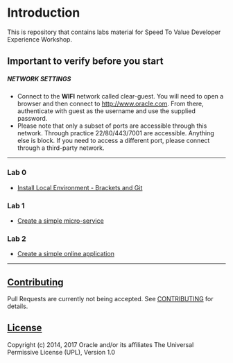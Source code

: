 # Introduction #

This is repository that contains labs material for Speed To Value Developer Experience Workshop.

## Important to verify before you start ##

##### NETWORK SETTINGS

+ Connect to the **WIFI** network called clear-guest. You will need to open a browser and then connect to http://www.oracle.com. From there, authenticate with guest as the username and use the supplied password.
+ Please note that only a subset of ports are accessible through this network. Through practice 22/80/443/7001 are accessible. Anything else is block. If you need to access a different port, please connect through a third-party network.

----
### Lab 0 ###
+ [Install Local Environment - Brackets and Git](Brackets.md)

### Lab 1 ###
+ [Create a simple micro-service](cloud-native-devops/README.md)

### Lab 2 ###
+ [Create a simple online application](stack/README.md)

---

## [Contributing](CONTRIBUTING.md)
Pull Requests are currently not being accepted. See [CONTRIBUTING](CONTRIBUTING.md) for details.

## [License](LICENSE.md)
Copyright (c) 2014, 2017 Oracle and/or its affiliates
The Universal Permissive License (UPL), Version 1.0
